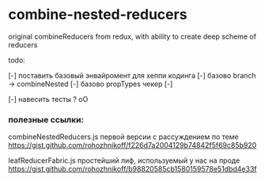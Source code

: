 # combine-nested-reducers
original combineReducers from redux, with ability to create deep scheme of reducers




todo:

[-] поставить базовый энвайромент для хеппи кодинга 
[-] базово branch -> combineNested
[-] базово propTypes чекер
[-] 



[-] навесить тесты ? оО



### полезные ссылки:

combineNestedReducers.js первой версии с рассуждением по теме
https://gist.github.com/rohozhnikoff/f226d7a2004129b74842f5f69c85b920

leafReducerFabric.js простейший лиф, используемый у нас на проде
https://gist.github.com/rohozhnikoff/b98820585cb1580159578e51dbd4e33f